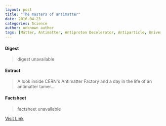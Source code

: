 ```yaml
---
layout: post
title: "The masters of antimatter"
date: 2016-04-23
categories: Science
author: unknown author
tags: [Matter, Antimatter, Antiproton Decelerator, Antiparticle, Universe, CPT symmetry, CP violation, Scientific theories, Nature, Modern physics, Quantum field theory, Particle physics, Quantum mechanics, Physics, Physical cosmology, Mechanics, Physical sciences, Physical universe, Theoretical physics]
---
```



#### Digest
>digest unavailable

#### Extract
>A look inside CERN's Antimatter Factory and a day in the life of an antimatter tamer...

#### Factsheet
>factsheet unavailable

[Visit Link](http://feedproxy.google.com/~r/PhysicsWorld/~3/dVgXjXO0ihY/the-masters-of-antimatter)



